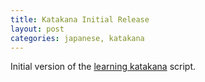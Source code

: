 ```yaml
---
title: Katakana Initial Release
layout: post
categories: japanese, katakana
---
```

Initial version of the [learning katakana](http://quiz.kumo.it/katakana) script.
